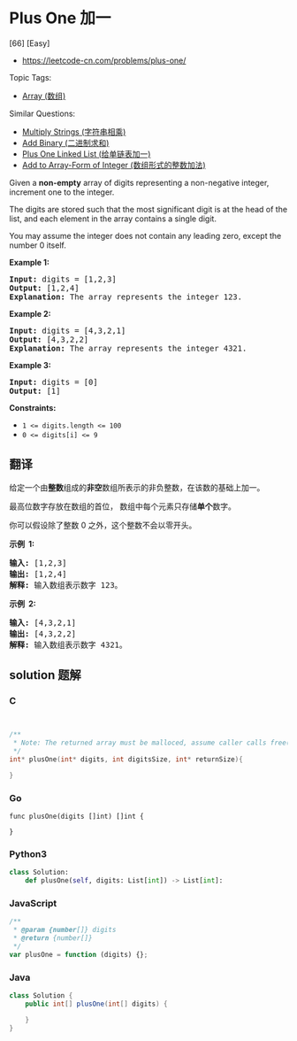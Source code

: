 # Plus One 加一

[66] [Easy]

- https://leetcode-cn.com/problems/plus-one/

Topic Tags:

- [Array (数组)](https://leetcode-cn.com/tag/array/)

Similar Questions:

- [Multiply Strings (字符串相乘)](https://leetcode-cn.com/problems/multiply-strings/)
- [Add Binary (二进制求和)](https://leetcode-cn.com/problems/add-binary/)
- [Plus One Linked List (给单链表加一)](https://leetcode-cn.com/problems/plus-one-linked-list/)
- [Add to Array-Form of Integer (数组形式的整数加法)](https://leetcode-cn.com/problems/add-to-array-form-of-integer/)

Given a **non-empty** array of digits representing a non-negative integer, increment one to the integer.

The digits are stored such that the most significant digit is at the head of the list, and each element in the array contains a single digit.

You may assume the integer does not contain any leading zero, except the number 0 itself.

**Example 1:**

<pre><strong>Input:</strong> digits = [1,2,3]
<strong>Output:</strong> [1,2,4]
<strong>Explanation:</strong> The array represents the integer 123.
</pre>

**Example 2:**

<pre><strong>Input:</strong> digits = [4,3,2,1]
<strong>Output:</strong> [4,3,2,2]
<strong>Explanation:</strong> The array represents the integer 4321.
</pre>

**Example 3:**

<pre><strong>Input:</strong> digits = [0]
<strong>Output:</strong> [1]
</pre>

**Constraints:**

- `1 <= digits.length <= 100`
- `0 <= digits[i] <= 9`

## 翻译

给定一个由**整数**组成的**非空**数组所表示的非负整数，在该数的基础上加一。

最高位数字存放在数组的首位， 数组中每个元素只存储**单个**数字。

你可以假设除了整数 0 之外，这个整数不会以零开头。

**示例  1:**

<pre><strong>输入:</strong> [1,2,3]
<strong>输出:</strong> [1,2,4]
<strong>解释:</strong> 输入数组表示数字 123。
</pre>

**示例  2:**

<pre><strong>输入:</strong> [4,3,2,1]
<strong>输出:</strong> [4,3,2,2]
<strong>解释:</strong> 输入数组表示数字 4321。
</pre>

## solution 题解

### C

```c


/**
 * Note: The returned array must be malloced, assume caller calls free().
 */
int* plusOne(int* digits, int digitsSize, int* returnSize){

}
```

### Go

```golang
func plusOne(digits []int) []int {

}
```

### Python3

```python
class Solution:
    def plusOne(self, digits: List[int]) -> List[int]:
```

### JavaScript

```javascript
/**
 * @param {number[]} digits
 * @return {number[]}
 */
var plusOne = function (digits) {};
```

### Java

```java
class Solution {
    public int[] plusOne(int[] digits) {

    }
}
```
